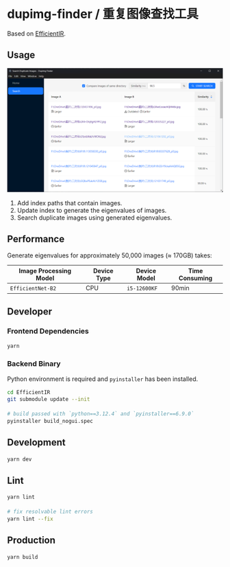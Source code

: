 # dupimg-finder / 重复图像查找工具

Based on [EfficientIR](https://github.com/Sg4Dylan/EfficientIR).

## Usage

![search-duplicate-images](./docs/search-duplicate-images.png)

1. Add index paths that contain images.
2. Update index to generate the eigenvalues of images.
3. Search duplicate images using generated eigenvalues.

## Performance

Generate eigenvalues for approximately 50,000 images (≈ 170GB) takes:

| Image Processing Model | Device Type | Device Model | Time Consuming |
| ---------------------- | ----------- | ------------ | -------------- |
| `EfficientNet-B2`      | CPU         | `i5-12600KF` | 90min          |

## Developer

### Frontend Dependencies

```bash
yarn
```

### Backend Binary

Python environment is required and `pyinstaller` has been installed.

```bash
cd EfficientIR
git submodule update --init

# build passed with `python==3.12.4` and `pyinstaller==6.9.0`
pyinstaller build_nogui.spec
```

## Development

```bash
yarn dev
```

## Lint

```bash
yarn lint

# fix resolvable lint errors
yarn lint --fix
```

## Production

```bash
yarn build
```
